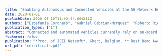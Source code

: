 ```yaml
---
title: "Enabling Autonomous and Connected Vehicles at the 5G Network Edge"
date: 2020-01-01
publishDate: 2020-05-10T11:09:44.604211Z
authors: ["Estefania Coronado", "Gabriel Cebrian-Marquez", "Roberto Riggio"]
publication_types: ["1"]
abstract: "Connected and automated vehicles currently rely on on-board resources to implement autonomous functions, leaving the mobile network for non-mission-critical applications. At the same time, the ultra-low latency, the increased bandwidth, and the softwarization and virtualization technologies of 5G systems are opening the door to multiple applications in the context of connected and automated vehicles. The deployment of applications at the edge of the mobile network under the Multi-access Edge Computing (MEC) paradigm becomes an excellent option for meeting the latency requirements imposed by connected mobility. In this context, this demonstration showcases how remote and autonomous driving applications, such as lane tracking and object detection, can be offloaded to a MEC-enabled 5G network without impairing their effectiveness, and the change in the latency perceived by end-users with respect to a cloud deployment."
featured: false
publication: "*Proc. of IEEE Netsoft*. Ghent, Belgium. **(Best Demo Award)**"
url_pdf: 'certificate.pdf'
---
```


